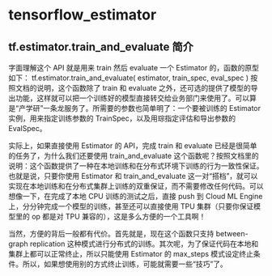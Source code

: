 # tensorflow_estimator

## tf.estimator.train_and_evaluate 简介
字面理解这个 API 就是用来 train 然后 evaluate 一个 Estimator 的，函数的原型如下：
tf.estimator.train_and_evaluate(
    estimator,
    train_spec,
    eval_spec
)
按照文档的说明，这个函数除了 train 和 evaluate 之外，还可选的提供了模型的导出功能，这样就可以把一个训练好的模型直接转交给业务部门来使用了。可以算是“产学研”一条龙服务了。所需要的参数也简单明了：一个要被训练的 Estimator 实例，用来指定训练参数的 TrainSpec，以及用琮指定评估和导出参数的 EvalSpec。

实际上，如果直接使用 Estimator 的 API，完成 train 和 evaluate 已经是很简单的任务了，为什么我们还要使用 train_and_evaluate 这个函数呢？按照文档里的说明：这个函数提供了一种在本地训练和在分布式环境下训练的行为一致性保证。也就是说，只要你使用 Estimator 和 train_and_evaluate 这一对“搭档”，就可以实现在本地训练和在分布式集群上训练的双重保证，而不需要修改任何代码。可以想像一下，在完成了本地 CPU 训练的测试之后，直接 push 到 Cloud ML Engine 上，分分钟完成一个模型的训练，甚至还可以直接使用 TPU 集群（只要你保证模型里的 op 都是对 TPU 兼容的），这是多么方便的一个工具啊！

当然，方便的背后一般都有代价。首先就是，现在这个函数只支持 between-graph replication 这种模式进行分布式的训练。其次呢，为了保证代码在本地和集群上都可以正常终止，所以只能使用 Estimator 的 max_steps 模式设定终止条件。所以，如果想使用别的方式终止训练，可能就需要一些“技巧”了。
